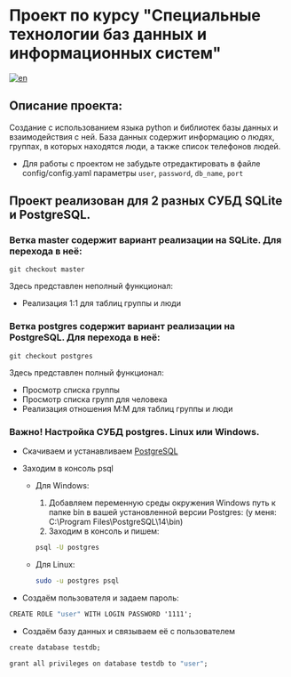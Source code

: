 # Проект по курсу "Специальные технологии баз данных и информационных систем"

[![en](https://img.shields.io/badge/lang-en-red.svg)](https://github.com/ForwardMoth/stdb_practice/blob/postgres/README.en.md)

## Описание проекта: 

Создание c использованием языка python и библиотек базы данных и взаимодействия с ней. 
База данных содержит информацию о людях, группах, в которых находятся люди, а также список телефонов людей. 

- Для работы с проектом не забудьте отредактировать в файле config/config.yaml параметры ```user```, ```password```, ```db_name```, ```port```


## Проект реализован для 2 разных СУБД SQLite и PostgreSQL.

### Ветка master содержит вариант реализации на SQLite. Для перехода в неё: 

```git 
git checkout master
```
Здесь представлен неполный функционал: 

- Реализация 1:1 для таблиц группы и люди

### Ветка postgres содержит вариант реализации на PostgreSQL. Для перехода в неё:

```git 
git checkout postgres
```

Здесь представлен полный функционал: 

- Просмотр списка группы
- Просмотр списка групп для человека 
- Реализация отношения M:M для таблиц группы и люди

### Важно! Настройка СУБД postgres. Linux или Windows.

- Скачиваем и устанавливаем [PostgreSQL](https://www.postgresql.org/download/)

- Заходим в консоль psql 

  - Для Windows:

    1. Добавляем переменную среды окружения Windows путь к папке bin в вашей установленной версии Postgres: 
    (у меня: C:\Program Files\PostgreSQL\14\bin)
    2. Заходим в консоль и пишем: 
    ```cmd 
    psql -U postgres 
    ```

  - Для Linux: 
    ```bash 
    sudo -u postgres psql 
    ```

- Создаём пользователя и задаем пароль: 

```cmd 
CREATE ROLE "user" WITH LOGIN PASSWORD '1111';
```

- Создаём базу данных и связываем её с пользователем 

```cmd 
create database testdb;
```

```cmd 
grant all privileges on database testdb to "user";
```

